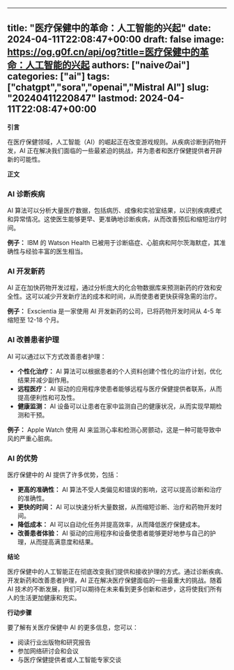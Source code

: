 
---
title: "医疗保健中的革命：人工智能的兴起"
date: 2024-04-11T22:08:47+00:00
draft: false
image: https://og.g0f.cn/api/og?title=医疗保健中的革命：人工智能的兴起
authors: ["naiveのai"]
categories: ["ai"]
tags: ["chatgpt","sora","openai","Mistral AI"]
slug: "20240411220847"
lastmod: 2024-04-11T22:08:47+00:00
---
**引言**

在医疗保健领域，人工智能（AI）的崛起正在改变游戏规则。从疾病诊断到药物开发，AI 正在解决我们面临的一些最紧迫的挑战，并为患者和医疗保健提供者开辟新的可能性。

**正文**

### AI 诊断疾病

AI 算法可以分析大量医疗数据，包括病历、成像和实验室结果，以识别疾病模式和异常情况。这使医生能够更早、更准确地诊断疾病，从而改善预后和缩短治疗时间。

**例子：** IBM 的 Watson Health 已被用于诊断癌症、心脏病和阿尔茨海默症，其准确性与经验丰富的医生相当。

### AI 开发新药

AI 正在加快药物开发过程，通过分析庞大的化合物数据库来预测新药的疗效和安全性。这可以减少开发新疗法的成本和时间，从而使患者更快获得急需的治疗。

**例子：** Exscientia 是一家使用 AI 开发新药的公司，已将药物开发时间从 4-5 年缩短至 12-18 个月。

### AI 改善患者护理

AI 可以通过以下方式改善患者护理：

- **个性化治疗：** AI 算法可以根据患者的个人资料创建个性化的治疗计划，优化结果并减少副作用。
- **远程医疗：** AI 驱动的应用程序使患者能够远程与医疗保健提供者联系，从而提高便利性和可及性。
- **健康监测：** AI 设备可以让患者在家中监测自己的健康状况，从而实现早期检测和干预。

**例子：** Apple Watch 使用 AI 来监测心率和检测心房颤动，这是一种可能导致中风的严重心脏病。

### AI 的优势

医疗保健中的 AI 提供了许多优势，包括：

- **更高的准确性：** AI 算法不受人类偏见和错误的影响，这可以提高诊断和治疗的准确性。
- **更快的时间：** AI 可以快速分析大量数据，从而缩短诊断、治疗和药物开发时间。
- **降低成本：** AI 可以自动化任务并提高效率，从而降低医疗保健成本。
- **改善患者体验：** AI 驱动的应用程序和设备使患者能够更好地参与自己的护理，从而提高满意度和结果。

**结论**

医疗保健中的人工智能正在彻底改变我们提供和接收护理的方式。通过诊断疾病、开发新药和改善患者护理，AI 正在解决医疗保健面临的一些最重大的挑战。随着 AI 技术的不断发展，我们可以期待在未来看到更多创新和进步，这将使我们所有人的生活更加健康和充实。

**行动步骤**

要了解有关医疗保健中 AI 的更多信息，您可以：

- 阅读行业出版物和研究报告
- 参加网络研讨会和会议
- 与医疗保健提供者或人工智能专家交谈